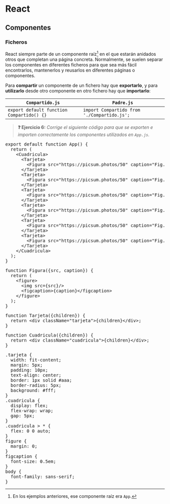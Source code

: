 # React
## Componentes
### Ficheros

React siempre parte de un componente raíz[^1] en el que estarán anidados otros que completan una página concreta. Normalmente, se suelen separar los componentes en diferentes ficheros para que sea más fácil encontrarlos, mantenerlos y reusarlos en diferentes páginas o componentes.

Para **compartir** un componente de un fichero hay que **exportarlo**, y para **utilizarlo** desde otro componente en otro fichero hay que **importarlo**:

| `Compartido.js` | `Padre.js` |
|-----------------|------------|
| `export default function Compartido() {}` | `import Compartido from './Compartido.js';` |


> **❓ Ejercicio 6:** _Corrige el siguiente código para que se exporten e importen correctamente los componentes utilizados en `App.js`._

<div class="sandpack" data-width="73"><pre data-file="App.js">
export default function App() { 
  return (
    &lt;Cuadricula>
      &lt;Tarjeta>
        &lt;Figura src="https://picsum.photos/50" caption="Fig.1"/>
      &lt;/Tarjeta>
      &lt;Tarjeta>
        &lt;Figura src="https://picsum.photos/50" caption="Fig.2"/>
      &lt;/Tarjeta>
      &lt;Tarjeta>
        &lt;Figura src="https://picsum.photos/50" caption="Fig.3"/>
      &lt;/Tarjeta>
      &lt;Tarjeta>
        &lt;Figura src="https://picsum.photos/50" caption="Fig.4"/>
      &lt;/Tarjeta>
      &lt;Tarjeta>
        &lt;Figura src="https://picsum.photos/50" caption="Fig.5"/>
      &lt;/Tarjeta>
      &lt;Tarjeta>
        &lt;Figura src="https://picsum.photos/50" caption="Fig.6"/>
      &lt;/Tarjeta>
    &lt;/Cuadricula>
  );
}
</pre><pre data-file="Figura.js">
function Figura({src, caption}) {
  return (
    &lt;figure>
      &lt;img src={src}/>
      &lt;figcaption>{caption}&lt;/figcaption>
    &lt;/figure>
  );
}
</pre><pre data-file="Tarjeta.js">
function Tarjeta({children}) {
  return &lt;div className="tarjeta">{children}&lt;/div>;
}
</pre><pre data-file="Cuadricula.js">
function Cuadricula({children}) {
  return &lt;div className="cuadricula">{children}&lt;/div>;
}
</pre><pre data-file="styles.css" data-hidden="true">
.tarjeta {
  width: fit-content;
  margin: 5px;
  padding: 10px;
  text-align: center;
  border: 1px solid #aaa;
  border-radius: 5px;
  background: #fff;
}
.cuadricula {
  display: flex;
  flex-wrap: wrap;
  gap: 5px;
}
.cuadricula > * {
  flex: 0 0 auto;
}
figure {
  margin: 0;
}
figcaption {
  font-size: 0.5em;
}
body {
  font-family: sans-serif;
}
</pre></div>

[^1]: En los ejemplos anteriores, ese componente raíz era `App`.